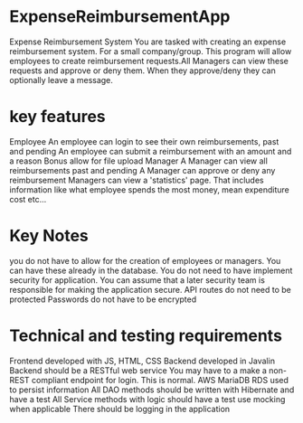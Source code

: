 # ExpenseReimbursementApp

Expense Reimbursement System
You are tasked with creating an expense reimbursement system. For a small company/group. This program will allow employees to create reimbursement requests.All Managers can view these requests and approve or deny them. When they approve/deny they can optionally leave a message.

# key features
Employee
An employee can login to see their own reimbursements, past and pending
An employee can submit a reimbursement with an amount and a reason
Bonus allow for file upload
Manager
A Manager can view all reimbursements past and pending
A Manager can approve or deny any reimbursement
Managers can view a 'statistics' page. That includes information like what employee spends the most money, mean expenditure cost etc...

# Key Notes
you do not have to allow for the creation of employees or managers.
You can have these already in the database.
You do not need to have implement security for application. You can assume that a later security team is responsible for making the application secure.
API routes do not need to be protected
Passwords do not have to be encrypted

# Technical and testing requirements
Frontend developed with JS, HTML, CSS
Backend developed in Javalin
Backend should be a RESTful web service
You may have to a make a non-REST compliant endpoint for login. This is normal.
AWS MariaDB RDS used to persist information
All DAO methods should be written with Hibernate and have a test
All Service methods with logic should have a test
use mocking when applicable
There should be logging in the application
